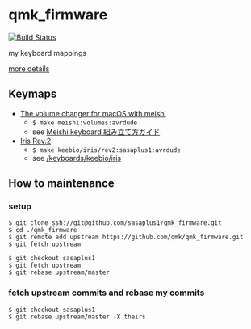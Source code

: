 # qmk_firmware

[![Build Status](https://travis-ci.com/sasaplus1/qmk_firmware.svg?branch=sasaplus1)](https://travis-ci.com/sasaplus1/qmk_firmware)

my keyboard mappings

[more details](https://github.com/qmk/qmk_firmware)

## Keymaps

- [The volume changer for macOS with meishi](/keyboards/meishi/keymaps/volumes)
    - `$ make meishi:volumes:avrdude`
    - see [Meishi keyboard 組み立て方ガイド](http://biacco42.hatenablog.com/entry/2018/01/21/204749)
- [Iris Rev.2](/keyboards/keebio/iris/keymaps/sasaplus1)
    - `$ make keebio/iris/rev2:sasaplus1:avrdude`
    - see [/keyboards/keebio/iris](/keyboards/keebio/iris)

## How to maintenance

### setup

```console
$ git clone ssh://git@github.com/sasaplus1/qmk_firmware.git
$ cd ./qmk_firmware
$ git remote add upstream https://github.com/qmk/qmk_firmware.git
$ git fetch upstream
```

```console
$ git checkout sasaplus1
$ git fetch upstream
$ git rebase upstream/master
```

### fetch upstream commits and rebase my commits

```console
$ git checkout sasaplus1
$ git rebase upstream/master -X theirs
```
